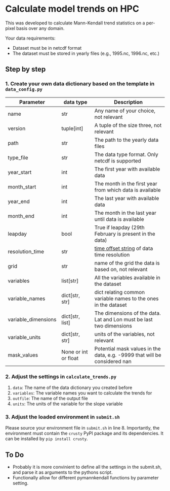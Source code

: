 # Calculate model trends on HPC
This was developed to calculate Mann-Kendall trend statistics on a per-pixel basis over any domain.

Your data requirements:
- Dataset must be in netcdf format
- The dataset must be stored in yearly files (e.g., 1995.nc, 1996.nc, etc.)

## Step by step
### 1. Create your own data dictionary based on the template in `data_config.py`
| Parameter | data type | Description |
| --- | --- | --- |
| name | str | Any name of your choice, not relevant |
| version | tuple[int] | A tuple of the size three, not relevant |
| path | str | The path to the yearly data files |
| type_file | str | The data type format. Only netcdf is supported |
| year_start | int | The first year with available data |
| month_start | int | The month in the first year from which data is available |
| year_end | int | The last year with available data |
| month_end | int | The month in the last year until data is available |
| leapday | bool | True if leapday (29th February is present in the data) |
| resolution_time | str | [time offset string](https://pandas.pydata.org/docs/user_guide/timeseries.html#dateoffset-objects) of data time resolution |
| grid | str | name of the grid the data is based on, not relevant |
| variables | list[str] | All the variables available in the dataset |
| variable_names | dict[str, str] | dict relating common variable names to the ones in the dataset |
| variable_dimensions | dict[str, list] | The dimensions of the data. Lat and Lon must be last two dimensions |
| variable_units | dict[str, str] | units of the variables, not relevant | 
| mask_values | None or int or float | Potential mask values in the data, e.g. -9999 that will be considered nan |

### 2. Adjust the settings in `calculate_trends.py`
1. `data`: The name of the data dictionary you created before 
2. `variables`: The variable names you want to calculate the trends for
3. `outfile`: The name of the output file
4. `units`: The units of the variable for the slope variable

### 3. Adjust the loaded environment in `submit.sh`
Please source your environment file in `submit.sh` in line 8. Importantly, the environment must contain the `crusty` PyPI package and its dependencies. It can be installed by `pip install crusty`.

## To Do
- Probably it is more convinient to define all the settings in the submit.sh, and parse it as arguments to the pythons script.
- Functionally allow for different pymannkendall functions by parameter setting.